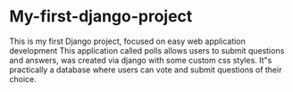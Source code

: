 # My-first-django-project
This is my first Django project, focused on easy web application development
This application called polls allows users to submit questions and answers, was created via django with some custom css styles.
It"s practically a database where users can vote and submit questions of their choice.
